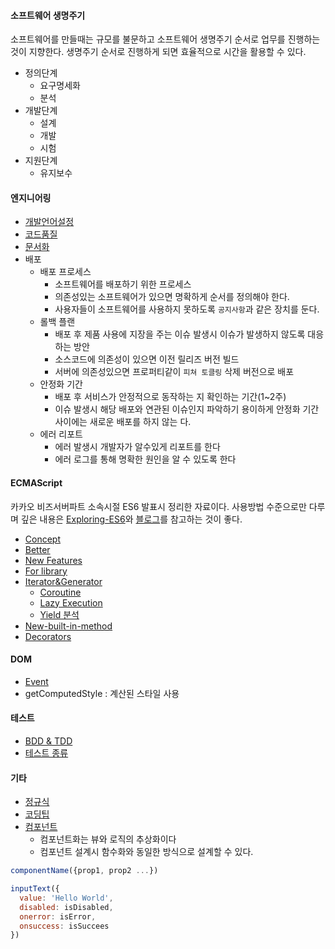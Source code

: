 #### 소프트웨어 생명주기
소프트웨어를 만들때는 규모를 불문하고 소프트웨어 생명주기 순서로 업무를 진행하는 것이 지향한다.
생명주기 순서로 진행하게 되면 효율적으로 시간을 활용할 수 있다.

- 정의단계
  - 요구명세화
  - 분석
- 개발단계
  - 설계
  - 개발
  - 시험
- 지원단계
  - 유지보수

#### 엔지니어링
- [개발언어설정](개발언어설정)
- [코드품질](코드품질)
- [문서화](문서화)
- 배포
  - 배포 프로세스
    - 소프트웨어를 배포하기 위한 프로세스
    - 의존성있는 소프트웨어가 있으면 명확하게 순서를 정의해야 한다.
    - 사용자들이 소프트웨어를 사용하지 못하도록 `공지사항`과 같은 장치를 둔다.
  - 롤백 플랜
    - 배포 후 제품 사용에 지장을 주는 이슈 발생시 이슈가 발생하지 않도록 대응하는 방안
    - 소스코드에 의존성이 있으면 이전 릴리즈 버전 빌드
    - 서버에 의존성있으면 프로퍼티같이 `피쳐 토클링` 삭제 버전으로 배포
  - 안정화 기간
    - 배포 후 서비스가 안정적으로 동작하는 지 확인하는 기간(1~2주)
    - 이슈 발생시 해당 배포와 연관된 이슈인지 파악하기 용이하게 안정화 기간 사이에는 새로운 배포를 하지 않는 다.
  - 에러 리포트
    - 에러 발생시 개발자가 알수있게 리포트를 한다
    - 에러 로그를 통해 명확한 원인을 알 수 있도록 한다

#### ECMAScript
카카오 비즈서버파트 소속시절 ES6 발표시 정리한 자료이다. 사용방법 수준으로만 다루며 깊은 내용은 [Exploring-ES6](https://github.com/ES678/Exploring-ES6)와 [블로그](https://imcts.github.io/ES6-LET-CONST-TDZ/)를 참고하는 것이 좋다.

- [Concept](Concept)
- [Better](Better)
- [New Features](New+Features)
- [For library](For+library)
- [Iterator&Generator](Iterator&Generator)
  - [Coroutine](Coroutine)
  - [Lazy Execution](Lazy-Execution)
  - [Yield 분석](Yield-분석)
- [New-built-in-method](New-built-in-method)
- [Decorators](Decorators)

#### DOM
- [Event](Event)
- getComputedStyle : 계산된 스타일 사용

#### 테스트
- [BDD & TDD](BDD-&-TDD)
- [테스트 종류](%ED%85%8C%EC%8A%A4%ED%8A%B8-%EC%A2%85%EB%A5%98)

#### 기타
- [정규식](정규식)
- [코딩팁](코딩팁)
- [컴포넌트](%EC%BB%B4%ED%8F%AC%EB%84%8C%ED%8A%B8)
  - 컴포넌트화는 뷰와 로직의 추상화이다
  - 컴포넌트 설계시 함수화와 동일한 방식으로 설계할 수 있다.
```js
componentName({prop1, prop2 ...})
```
```js
inputText({
  value: 'Hello World',
  disabled: isDisabled,
  onerror: isError,
  onsuccess: isSuccees
})
```